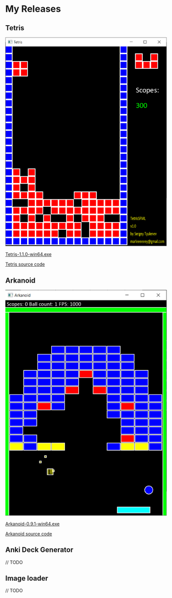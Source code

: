 # My Releases

## Tetris

![image-20200108065224067](MyReleases/image-20200108065224067.png)

[Tetris-1.1.0-win64.exe](MyReleases\Tetris-1.1.0-win64.exe) 

[Tetris source code](https://github.com/marleeeeeey/Cpp/tree/master/time/2019-11-10_0057_TetrisSFML/TetrisSFML)

## Arkanoid

![image-20200108070010146](MyReleases/image-20200108070010146.png)

[Arkanoid-0.9.1-win64.exe](MyReleases\Arkanoid-0.9.1-win64.exe) 

[Arkanoid source code](https://github.com/marleeeeeey/Cpp/tree/master/time/2019-11-23_0032_ArkanoidSFML/ArkanoidSFML)

## Anki Deck Generator

// TODO

## Image loader

// TODO